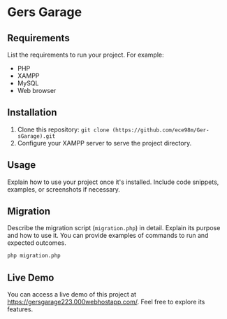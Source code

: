 # Gers Garage


## Requirements

List the requirements to run your project. For example:

- PHP
- XAMPP
- MySQL
- Web browser

## Installation


1. Clone this repository: `git clone (https://github.com/ece98m/Ger-sGarage).git`
2. Configure your XAMPP server to serve the project directory.

## Usage

Explain how to use your project once it's installed. Include code snippets, examples, or screenshots if necessary.

## Migration

Describe the migration script (`migration.php`) in detail. Explain its purpose and how to use it. You can provide examples of commands to run and expected outcomes.

```bash
php migration.php
```

## Live Demo
You can access a live demo of this project at https://gersgarage223.000webhostapp.com/. Feel free to explore its features.
